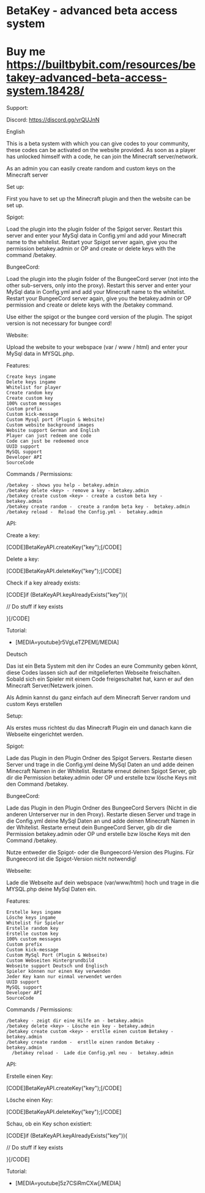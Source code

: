 # BetaKey - advanced beta access system

# Buy me https://builtbybit.com/resources/betakey-advanced-beta-access-system.18428/

Support:

Discord: https://discord.gg/vrQUJnN


English

This is a beta system with which you can give codes to your community, these codes can be activated on the website provided. As soon as a player has unlocked himself with a code, he can join the Minecraft server/network.


As an admin you can easily create random and custom keys on the Minecraft server


Set up:

First you have to set up the Minecraft plugin and then the website can be set up.


Spigot:

Load the plugin into the plugin folder of the Spigot server. Restart this server and enter your MySql data in Config.yml and add your Minecraft name to the whitelist. Restart your Spigot server again, give you the permission betakey.admin or OP and create or delete keys with the command /betakey.


BungeeCord:

Load the plugin into the plugin folder of the BungeeCord server (not into the other sub-servers, only into the proxy). Restart this server and enter your MySql data in Config.yml and add your Minecraft name to the whitelist. Restart your BungeeCord server again, give you the betakey.admin or OP permission and create or delete keys with the /betakey command.


Use either the spigot or the bungee cord version of the plugin. The spigot version is not necessary for bungee cord!


Website:

Upload the website to your webspace (var / www / html) and enter your MySql data in MYSQL.php.


Features:

    Create keys ingame
    Delete keys ingame
    Whitelist for player
    Create random key
    Create custom key
    100% custom messages
    Custom prefix
    Custom kick-message
    Custom Mysql port (Plugin & Website)
    Custom website background images
    Website support German and English
    Player can just redeem one code
    Code can just be redeemed once
    UUID support
    MySQL support
    Developer API
    SourceCode


Commands / Permissions:

    /betakey - shows you help - betakey.admin
    /betakey delete <key> - remove a key - betakey.admin
    /betakey create custom <key> - create a custom beta key -  betakey.admin
    /betakey create random -  create a random beta key -  betakey.admin
    /betakey reload -  Reload the Config.yml -  betakey.admin

API:

Create a key:

[CODE]BetaKeyAPI.createKey("key");[/CODE]

Delete a key:

[CODE]BetaKeyAPI.deleteKey("key");[/CODE]

Check if a key already exists:

[CODE]if (BetaKeyAPI.keyAlreadyExists("key")){

  // Do stuff if key exists

}[/CODE]


Tutorial:

- [MEDIA=youtube]r5VgLeTZPEM[/MEDIA]


Deutsch

Das ist ein Beta System mit den ihr Codes an eure Community geben könnt, diese Codes lassen sich auf der mitgelieferten Webseite freischalten. Sobald sich ein Spieler mit einem Code freigeschaltet hat, kann er auf den Minecraft Server/Netzwerk joinen. 


Als Admin kannst du ganz einfach auf dem Minecraft Server random und custom Keys erstellen  


Setup:

Als erstes muss richtest du das Minecraft Plugin ein und danach kann die Webseite eingerichtet werden.  


Spigot:

Lade das Plugin in den Plugin Ordner des Spigot Servers. Restarte diesen Server und trage in die Config.yml deine MySql Daten an und adde deinen Minecraft Namen in der Whitelist. Restarte erneut deinen Spigot Server, gib dir die Permission betakey.admin oder OP und erstelle bzw lösche Keys mit den Command /betakey.  


BungeeCord:

Lade das Plugin in den Plugin Ordner des BungeeCord Servers (Nicht in die anderen Unterserver nur in den Proxy). Restarte diesen Server und trage in die Config.yml deine MySql Daten an und adde deinen Minecraft Namen in der Whitelist. Restarte erneut dein BungeeCord Server, gib dir die Permission betakey.admin oder OP und erstelle bzw lösche Keys mit den Command /betakey. 


Nutze entweder die Spigot- oder die Bungeecord-Version des Plugins. Für Bungeecord ist die Spigot-Version nicht notwendig!


Webseite:

Lade die Webseite auf dein webspace (var/www/html) hoch und trage in die MYSQL.php deine MySql Daten ein.


Features:

    Erstelle keys ingame
    Lösche keys ingame
    Whitelist für Spieler
    Erstelle random key
    Erstelle custom key
    100% custom messages
    Custom prefix
    Custom kick-message
    Custom MySql Port (Plugin & Webseite)
    Custom Webseiten Hintergrundbild
    Webseite support Deutsch und Englisch
    Spieler können nur einen Key verwenden
    Jeder Key kann nur einmal verwendet werden
    UUID support
    MySQL support
    Developer API
    SourceCode


Commands / Permissions:

    /betakey - zeigt dir eine Hilfe an - betakey.admin
    /betakey delete <key> - Lösche ein key - betakey.admin
    /betakey create custom <key> - erstlle einen custom Betakey -  betakey.admin
    /betakey create random -  erstlle einen random Betakey -  betakey.admin
      /betakey reload -  Lade die Config.yml neu -  betakey.admin 

API:

Erstelle einen Key:

[CODE]BetaKeyAPI.createKey("key");[/CODE]

Lösche einen Key:

[CODE]BetaKeyAPI.deleteKey("key");[/CODE]

Schau, ob ein Key schon existiert:

[CODE]if (BetaKeyAPI.keyAlreadyExists("key")){

  // Do stuff if key exists

}[/CODE]


Tutorial:

- [MEDIA=youtube]5z7CSiRmCXw[/MEDIA]

